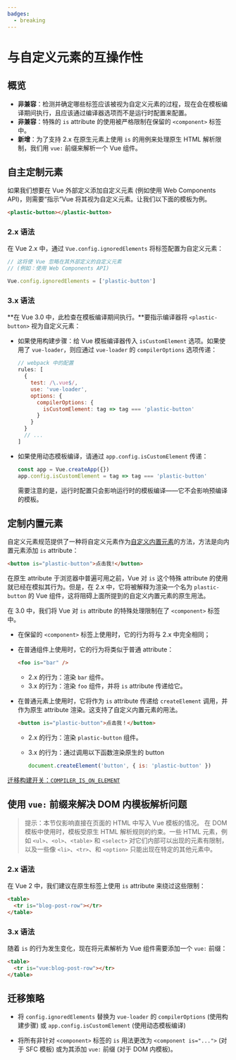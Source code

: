 ```yaml
---
badges:
  - breaking
---
```


# 与自定义元素的互操作性 <MigrationBadges :badges="$frontmatter.badges" />

## 概览

- **非兼容**：检测并确定哪些标签应该被视为自定义元素的过程，现在会在模板编译期间执行，且应该通过编译器选项而不是运行时配置来配置。
- **非兼容**：特殊的 `is` attribute 的使用被严格限制在保留的 `<component>` 标签中。
- **新增**：为了支持 2.x 在原生元素上使用 `is` 的用例来处理原生 HTML 解析限制，我们用 `vue:` 前缀来解析一个 Vue 组件。

## 自主定制元素

如果我们想要在 Vue 外部定义添加自定义元素 (例如使用 Web Components API)，则需要“指示”Vue 将其视为自定义元素。让我们以下面的模板为例。

```html
<plastic-button></plastic-button>
```

### 2.x 语法

在 Vue 2.x 中，通过 `Vue.config.ignoredElements` 将标签配置为自定义元素：

```js
// 这将使 Vue 忽略在其外部定义的自定义元素
// (例如：使用 Web Components API)

Vue.config.ignoredElements = ['plastic-button']
```

### 3.x 语法

**在 Vue 3.0 中，此检查在模板编译期间执行。**要指示编译器将 `<plastic-button>` 视为自定义元素：

- 如果使用构建步骤：给 Vue 模板编译器传入 `isCustomElement` 选项。如果使用了 `vue-loader`，则应通过 `vue-loader` 的 `compilerOptions` 选项传递：

  ```js
  // webpack 中的配置
  rules: [
    {
      test: /\.vue$/,
      use: 'vue-loader',
      options: {
        compilerOptions: {
          isCustomElement: tag => tag === 'plastic-button'
        }
      }
    }
    // ...
  ]
  ```

- 如果使用动态模板编译，请通过 `app.config.isCustomElement` 传递：

  ```js
  const app = Vue.createApp({})
  app.config.isCustomElement = tag => tag === 'plastic-button'
  ```

  需要注意的是，运行时配置只会影响运行时的模板编译——它不会影响预编译的模板。

## 定制内置元素

自定义元素规范提供了一种将自定义元素作为[自定义内置元素](https://html.spec.whatwg.org/multipage/custom-elements.html#custom-elements-customized-builtin-example)的方法，方法是向内置元素添加 `is` attribute：

```html
<button is="plastic-button">点击我!</button>
```

在原生 attribute 于浏览器中普遍可用之前，Vue 对 `is` 这个特殊 attribute 的使用就已经在模拟其行为。但是，在 2.x 中，它将被解释为渲染一个名为 `plastic-button` 的 Vue 组件，这将阻碍上面所提到的自定义内置元素的原生用法。

在 3.0 中，我们将 Vue 对 `is` attribute 的特殊处理限制在了 `<component>` 标签中。

- 在保留的 `<component>` 标签上使用时，它的行为将与 2.x 中完全相同；
- 在普通组件上使用时，它的行为将类似于普通 attribute：

  ```html
  <foo is="bar" />
  ```

  - 2.x 的行为：渲染 `bar` 组件。
  - 3.x 的行为：渲染 `foo` 组件，并将 `is` attribute 传递给它。

- 在普通元素上使用时，它将作为 `is` attribute 传递给 `createElement` 调用，并作为原生 attribute 渲染。这支持了自定义内置元素的用法。

  ```html
  <button is="plastic-button">点击我！</button>
  ```

  - 2.x 的行为：渲染 `plastic-button` 组件。
  - 3.x 的行为：通过调用以下函数渲染原生的 button

    ```js
    document.createElement('button', { is: 'plastic-button' })
    ```

[迁移构建开关：`COMPILER_IS_ON_ELEMENT`](migration-build.html#兼容性配置)

## 使用 `vue:` 前缀来解决 DOM 内模板解析问题

> 提示：本节仅影响直接在页面的 HTML 中写入 Vue 模板的情况。
> 在 DOM 模板中使用时，模板受原生 HTML 解析规则的约束。一些 HTML 元素，例如 `<ul>`、`<ol>`、`<table>` 和 `<select>` 对它们内部可以出现的元素有限制，以及一些像 `<li>`、`<tr>`、和 `<option>` 只能出现在特定的其他元素中。

### 2.x 语法

在 Vue 2 中，我们建议在原生标签上使用 `is` attribute 来绕过这些限制：

```html
<table>
  <tr is="blog-post-row"></tr>
</table>
```

### 3.x 语法

随着 `is` 的行为发生变化，现在将元素解析为 Vue 组件需要添加一个 `vue:` 前缀：

```html
<table>
  <tr is="vue:blog-post-row"></tr>
</table>
```

## 迁移策略

- 将 `config.ignoredElements` 替换为 `vue-loader` 的 `compilerOptions` (使用构建步骤) 或 `app.config.isCustomElement` (使用动态模板编译)

- 将所有非针对 `<component>` 标签的 `is` 用法更改为 `<component is="...">` (对于 SFC 模板) 或为其添加 `vue:` 前缀 (对于 DOM 内模板)。
